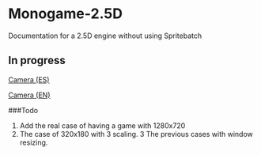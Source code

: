 # Monogame-2.5D
Documentation for a 2.5D engine without using Spritebatch

## In progress

[Camera (ES)](https://github.com/juanpaexpedite/Monogame-2.5D/blob/master/Monogame2_5D_Camera_ES.pdf) 

[Camera (EN)](https://github.com/juanpaexpedite/Monogame-2.5D/blob/master/Monogame2_5D_Camera_EN.pdf) 

###Todo
1. Add the real case of having a game with 1280x720
2. The case of 320x180 with 3 scaling.
3  The previous cases with window resizing.
